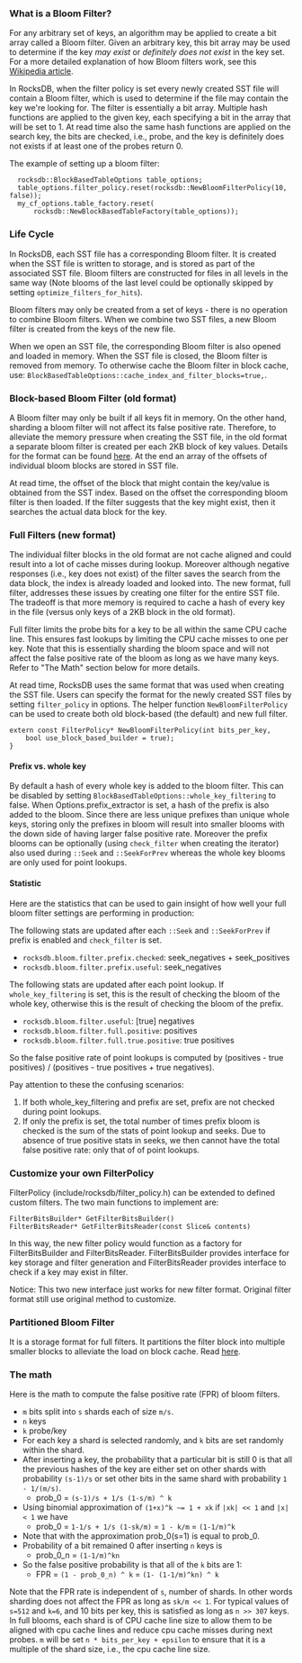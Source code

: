 ### What is a Bloom Filter?
For any arbitrary set of keys, an algorithm may be applied to create a bit array called a Bloom filter. Given an arbitrary key, this bit array may be used to determine if the key *may exist* or *definitely does not exist* in the key set. For a more detailed explanation of how Bloom filters work, see this [Wikipedia article](http://en.wikipedia.org/wiki/Bloom_filter).

In RocksDB, when the filter policy is set every newly created SST file will contain a Bloom filter, which is used to determine if the file may contain the key we're looking for. The filter is essentially a bit array. Multiple hash functions are applied to the given key, each specifying a bit in the array that will be set to 1. At read time also the same hash functions are applied on the search key, the bits are checked, i.e., probe, and the key is definitely does not exists if at least one of the probes return 0.

The example of setting up a bloom filter:

```
  rocksdb::BlockBasedTableOptions table_options;
  table_options.filter_policy.reset(rocksdb::NewBloomFilterPolicy(10, false));
  my_cf_options.table_factory.reset(
      rocksdb::NewBlockBasedTableFactory(table_options));
```

### Life Cycle
In RocksDB, each SST file has a corresponding Bloom filter. It is created when the SST file is written to storage, and is stored as part of the associated SST file. Bloom filters are constructed for files in all levels in the same way (Note blooms of the last level could be optionally skipped by setting `optimize_filters_for_hits`).

Bloom filters may only be created from a set of keys - there is no operation to combine Bloom filters. When we combine two SST files, a new Bloom filter is created from the keys of the new file. 

When we open an SST file, the corresponding Bloom filter is also opened and loaded in memory. When the SST file is closed, the Bloom filter is removed from memory. To otherwise cache the Bloom filter in block cache, use: `BlockBasedTableOptions::cache_index_and_filter_blocks=true,`.

### Block-based Bloom Filter (old format)

A Bloom filter may only be built if all keys fit in memory. On the other hand, sharding a bloom filter will not affect its false positive rate. Therefore, to alleviate the memory pressure when creating the SST file, in the old format a separate bloom filter is created per each 2KB block of key values.
Details for the format can be found [here](https://github.com/facebook/rocksdb/wiki/Rocksdb-BlockBasedTable-Format#filter-meta-block). At the end an array of the offsets of individual bloom blocks are stored in SST file.

At read time, the offset of the block that might contain the key/value is obtained from the SST index. Based on the offset the corresponding bloom filter is then loaded. If the filter suggests that the key might exist, then it searches the actual data block for the key.

### Full Filters (new format)
The individual filter blocks in the old format are not cache aligned and could result into a lot of cache misses during lookup. Moreover although negative responses (i.e., key does not exist) of the filter saves the search from the data block, the index is already loaded and looked into. The new format, full filter, addresses these issues by creating one filter for the entire SST file. The tradeoff is that more memory is required to cache a hash of every key in the file (versus only keys of a 2KB block in the old format).

Full filter limits the probe bits for a key to be all within the same CPU cache line. This ensures fast lookups by limiting the CPU cache misses to one per key. Note that this is essentially sharding the bloom space and will not affect the false positive rate of the bloom as long as we have many keys. Refer to "The Math" section below for more details.

At read time, RocksDB uses the same format that was used when creating the SST file. Users can specify the format for the newly created SST files by setting `filter_policy` in options. The helper function `NewBloomFilterPolicy` can be used to create both old block-based (the default) and new full filter.

```
extern const FilterPolicy* NewBloomFilterPolicy(int bits_per_key,
    bool use_block_based_builder = true);
}
```
#### Prefix vs. whole key

By default a hash of every whole key is added to the bloom filter. This can be disabled by setting `BlockBasedTableOptions::whole_key_filtering` to false. When Options.prefix_extractor is set, a hash of the prefix is also added to the bloom. Since there are less unique prefixes than unique whole keys, storing only the prefixes in bloom will result into smaller blooms with the down side of having larger false positive rate. Moreover the prefix blooms can be optionally (using `check_filter` when creating the iterator) also used during `::Seek` and `::SeekForPrev` whereas the whole key blooms are only used for point lookups.

#### Statistic

Here are the statistics that can be used to gain insight of how well your full bloom filter settings are performing in production:

The following stats are updated after each `::Seek` and `::SeekForPrev` if prefix is enabled and `check_filter` is set.
- `rocksdb.bloom.filter.prefix.checked`: seek_negatives + seek_positives
- `rocksdb.bloom.filter.prefix.useful`: seek_negatives

The following stats are updated after each point lookup. If `whole_key_filtering` is set, this is the result of checking the bloom of the whole key, otherwise this is the result of checking the bloom of the prefix.
- `rocksdb.bloom.filter.useful`: [true] negatives
- `rocksdb.bloom.filter.full.positive`: positives
- `rocksdb.bloom.filter.full.true.positive`: true positives

So the false positive rate of point lookups is computed by (positives - true positives) / (positives - true positives + true negatives).

Pay attention to these the confusing scenarios:
1. If both whole_key_filtering and prefix are set, prefix are not checked during point lookups.
2. If only the prefix is set, the total number of times prefix bloom is checked is the sum of the stats of point lookup and seeks. Due to absence of true positive stats in seeks, we then cannot have the total false positive rate: only that of of point lookups.

### Customize your own FilterPolicy
FilterPolicy (include/rocksdb/filter_policy.h) can be extended to defined custom filters. The two main functions to implement are:

    FilterBitsBuilder* GetFilterBitsBuilder()
    FilterBitsReader* GetFilterBitsReader(const Slice& contents)
 
In this way, the new filter policy would function as a factory for FilterBitsBuilder and FilterBitsReader. FilterBitsBuilder provides interface for key storage and filter generation and FilterBitsReader provides interface to check if a key may exist in filter.

Notice: This two new interface just works for new filter format. Original filter format still use original method to customize.

### Partitioned Bloom Filter

It is a storage format for full filters. It partitions the filter block into multiple smaller blocks to alleviate the load on block cache.
Read [here](https://github.com/facebook/rocksdb/wiki/Partitioned-Index-Filters).

### The math

Here is the math to compute the false positive rate (FPR) of bloom filters.
- `m` bits split into `s` shards each of size `m/s`.
- `n` keys
- `k` probe/key
- For each key a shard is selected randomly, and `k` bits are set randomly within the shard.
- After inserting a key, the probability that a particular bit is still 0 is that all the previous hashes of the key are either set on other shards with probability `(s-1)/s` or set other bits in the same shard with probability `1 - 1/(m/s)`.
   * prob_0 = `(s-1)/s + 1/s (1-s/m) ^ k`
- Using binomial approximation of `(1+x)^k ~= 1 + xk` if `|xk| << 1` and `|x| < 1` we have
   * prob_0 = `1-1/s + 1/s (1-sk/m)` = `1 - k/m` = `(1-1/m)^k`
- Note that with the approximation prob_0(s=1) is equal to prob_0.
- Probability of a bit remained 0 after inserting `n` keys is
   * prob_0_n = `(1-1/m)^kn`
- So the false positive probability is that all of the `k` bits are 1:
   * FPR = `(1 - prob_0_n) ^ k` = `(1- (1-1/m)^kn) ^ k`

Note that the FPR rate is independent of `s`, number of shards. In other words sharding does not affect the FPR as long as `sk/m << 1`. For typical values of `s=512` and `k=6`, and 10 bits per key, this is satisfied as long as `n >> 307` keys. In full blooms, each shard is of CPU cache line size to allow them to be aligned with cpu cache lines and reduce cpu cache misses during next probes. `m` will be set `n * bits_per_key + epsilon` to ensure that it is a multiple of the shard size, i.e., the cpu cache line size.
